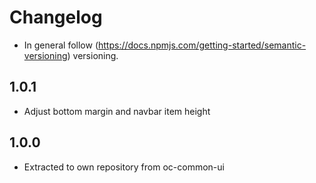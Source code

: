 # Changelog

* In general follow (https://docs.npmjs.com/getting-started/semantic-versioning) versioning.

## 1.0.1

* Adjust bottom margin and navbar item height

## 1.0.0

* Extracted to own repository from oc-common-ui
